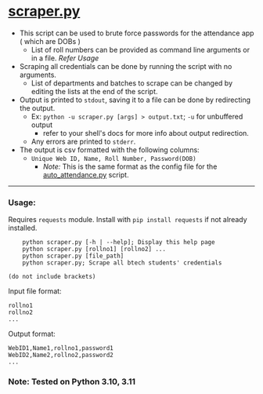# [scraper.py](./scraper.py)

- This script can be used to brute force passwords for the attendance app ( which are DOBs )
    - List of roll numbers can be provided as command line arguments or in a file. *Refer Usage*
- Scraping all credentials can be done by running the script with no arguments.
    - List of departments and batches to scrape can be changed by editing the lists at the end of the script.
- Output is printed to `stdout`, saving it to a file can be done by redirecting the output.
    - Ex: `python -u scraper.py [args] > output.txt`; `-u` for unbuffered output
        - refer to your shell's docs for more info about output redirection.
    - Any errors are printed to `stderr`.
- The output is csv formatted with the following columns:
    - `Unique Web ID, Name, Roll Number, Password(DOB)`
        - *Note:* This is the same format as the config file for the [auto_attendance.py](../auto_attendance/) script.
---
### Usage:
Requires `requests` module. Install with `pip install requests` if not already installed.
```
    python scraper.py [-h | --help]; Display this help page
    python scraper.py [rollno1] [rollno2] ...
    python scraper.py [file_path]
    python scraper.py; Scrape all btech students' credentials

(do not include brackets)
```
Input file format:
```
rollno1
rollno2
...
```
Output format:
```
WebID1,Name1,rollno1,password1
WebID2,Name2,rollno2,password2
...
```
### Note: Tested on Python 3.10, 3.11